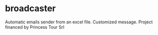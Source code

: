 # broadcaster
Automatic emails sender from an excel file. Customized message. 
Project financed by Princess Tour Srl 
